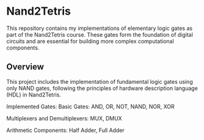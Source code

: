 # Nand2Tetris
This repository contains my implementations of elementary logic gates as part of the Nand2Tetris course. These gates form the foundation of digital circuits and are essential for building more complex computational components.
## Overview

This project includes the implementation of fundamental logic gates using only NAND gates, following the principles of hardware description language (HDL) in Nand2Tetris.

Implemented Gates:
Basic Gates: AND, OR, NOT, NAND, NOR, XOR

Multiplexers and Demultiplexers: MUX, DMUX

Arithmetic Components: Half Adder, Full Adder
